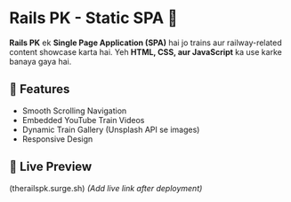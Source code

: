 # Rails PK - Static SPA 🚆

**Rails PK** ek **Single Page Application (SPA)** hai jo trains aur railway-related content showcase karta hai. Yeh **HTML, CSS, aur JavaScript** ka use karke banaya gaya hai.

## 🌟 Features  
- Smooth Scrolling Navigation  
- Embedded YouTube Train Videos  
- Dynamic Train Gallery (Unsplash API se images)  
- Responsive Design  

## 🚀 Live Preview  
(therailspk.surge.sh) *(Add live link after deployment)*
